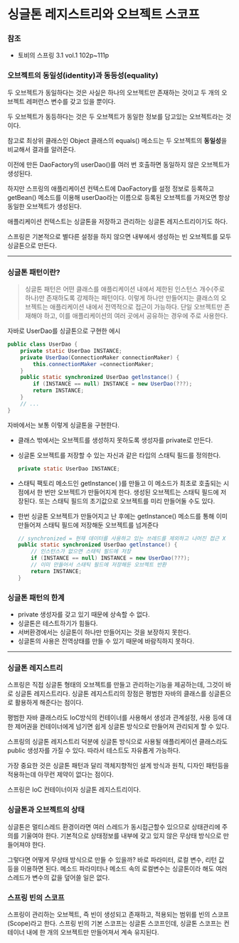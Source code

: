 # 싱글톤 레지스트리와 오브젝트 스코프

### 참조

- 토비의 스프링 3.1 vol.1 102p~111p

### 오브젝트의 동일성(identity)과 동등성(equality)

두 오브젝트가 동일하다는 것은 사실은 하나의 오브젝트만 존재하는 것이고 두 개의 오브젝트 레퍼런스 변수를 갖고 있을 뿐이다.

두 오브젝트가 동등하다는 것은 두 오브젝트가 동일한 정보를 담고있는 오브젝트라는 것이다.

참고로 최상위 클래스인 Object 클래스의 equals() 메소드는 두 오브젝트의 **동일성**을 비교해서 결과를 알려준다.

이전에 만든 DaoFactory의 userDao()를 여러 번 호출하면 동일하지 않은 오브젝트가 생성된다.

하지만 스프링의 애플리케이션 컨텍스트에 DaoFactory를 설정 정보로 등록하고 getBean() 메소드를 이용해 userDao라는 이름으로 등록된 오브젝트를 가져오면 항상 동일한 오브젝트가 생성된다.

애플리케이션 컨텍스트는 싱글톤을 저장하고 관리하는 싱글톤 레지스트리이기도 하다.

스프링은 기본적으로 별다른 설정을 하지 않으면 내부에서 생성하는 빈 오브젝트를 모두 싱글톤으로 만든다.

---

### 싱글톤 패턴이란?

> 싱글톤 패턴은 어떤 클래스를 애플리케이션 내에서 제한된 인스턴스 개수(주로 하나)만 존재하도록 강제하는 패턴이다. 이렇게 하나만 만들어지는 클래스의 오브젝트는 애플리케이션 내에서 전역적으로 접근이 가능하다. 단일 오브젝트만 존재해야 하고, 이를 애플리케이션의 여러 곳에서 공유하는 경우에 주로 사용한다.
> 

자바로 UserDao를 싱글톤으로 구현한 에시

```java
public class UserDao {
	private static UserDao INSTANCE;
	private UserDao(ConnectionMaker connectionMaker) {
		this.connectionMaker =connectionMaker;
	}
	public static synchronized UserDao getlnstance() {
		if (INSTANCE == null) INSTANCE = new UserDao(???);
		return INSTANCE;
	}
	// ...
}
```

자바에서는 보통 이렇게 싱글톤을 구현한다.

- 클래스 밖에서는 오브젝트를 생성하지 못하도록 생성자를 private로 만든다.
- 싱글톤 오브젝트를 저장할 수 있는 자신과 같은 타입의 스태틱 필드를 정의한다.
    
    ```java
    private static UserDao INSTANCE;
    ```
    
- 스태틱 팩토리 메소드인 getlnstance( )를 만들고 이 메소드가 최초로 호출되는 시점에서 한 번만 오브젝트가 만들어지게 한다. 생성된 오브젝트는 스태틱 필드에 저장된다. 또는 스태틱 필드의 초기값으로 오브젝트를 미리 만들어둘 수도 있다.
- 한번 싱글톤 오브젝트가 만들어지고 난 후에는 getInstance() 메소드를 통해 이미 만들어져 스태틱 필드에 저장해둔 오브젝트를 넘겨준다
    
    ```java
    // synchronized = 현재 데이터를 사용하고 있는 쓰레드를 제외하고 나머진 접근 X
    public static synchronized UserDao getlnstance() {
    	// 인스턴스가 없으면 스태틱 필드에 저장
    	if (INSTANCE == null) INSTANCE = new UserDao(???);
    	// 이미 만들어서 스태틱 필드에 저장해둔 오브젝트 반환
    	return INSTANCE;
    }
    ```
    

### 싱글톤 패턴의 한계

- private 생성자를 갖고 있기 때문에 상속할 수 없다.
- 싱글톤은 테스트하기가 힘들다.
- 서버환경에서는 싱글톤이 하나만 만들어지는 것을 보장하지 못한다.
- 싱글톤의 사용은 전역상태를 만들 수 있기 때문에 바람직하지 못하다.

---

### 싱글톤 레지스트리

스프링은 직접 싱글톤 형태의 오브젝트를 만들고 관리하는기능을 제공하는데, 그것이 바로 싱글톤 레지스트리다. 싱글톤 레지스트리의 장점은 평범한 자바의 클래스를 싱글톤으로 활용하게 해준다는 점이다.

평범한 자바 클래스라도 IoC방식의 컨테이너를 사용해서 생성과 관계설정, 사용 등에 대한 제어권을 컨테이너에게 넘기면 쉽게 싱글톤 방식으로 만들어져 관리되게 할 수 있다.

스프링의 싱글톤 레지스트리 덕분에 싱글톤 방식으로 사용될 애플리케이션 클래스라도 public 생성자를 가질 수 있다. 따라서 테스트도 자유롭게 가능하다.

가장 중요한 것은 싱글톤 패턴과 달리 객체지향적인 설계 방식과 원칙, 디자인 패턴등을 적용하는데 아무런 제약이 없다는 점이다.

스프링은 IoC 컨테이너이자 싱글톤 레지스트리이다.

### 싱글톤과 오브젝트의 상태

싱글톤은 멀티스레드 환경이라면 여러 스레드가 동시접근할수 있으므로 상태관리에 주의를 기울여야 한다. 기본적으로 상태정보를 내부에 갖고 있지 않은 무상태 방식으로 만들어져야 한다.

그렇다면 어떻게 무상태 방식으로 만들 수 있을까? 바로 파라미터, 로컬 변수, 리턴 값 등을 이용하면 된다. 메소드 파라미터나 메소드 속의 로컬변수는 싱글톤이라 해도 여러 스레드가 변수의 값을 덮어쓸 일은 없다.

### 스프링 빈의 스코프

스프링이 관리하는 오브젝트, 즉 빈이 생성되고 존재하고, 적용되는 범위를 빈의 스코프(Scope)라고 한다. 스프링 빈의 기본 스코프는 싱글톤 스코프인데, 싱글톤 스코프는 컨테이너 내에 한 개의 오브젝트만 만들어져서 계속 유지된다.